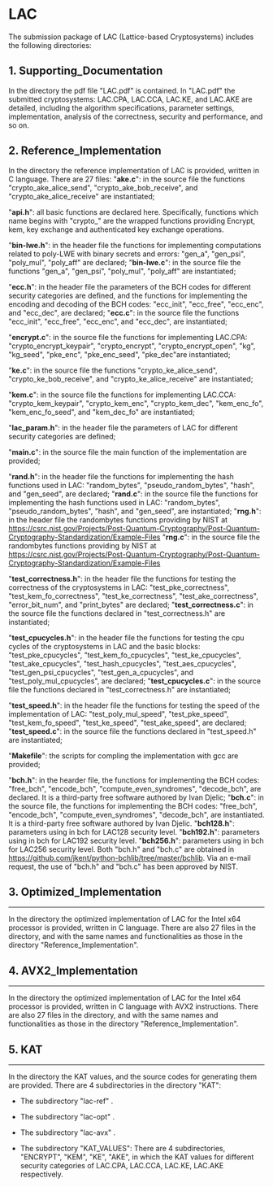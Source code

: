 # LAC
The submission package of LAC (Lattice-based Cryptosystems) includes the following directories:

## 1. Supporting_Documentation

In the directory the pdf file "LAC.pdf" is contained. In "LAC.pdf" the submitted cryptosystems: LAC.CPA, LAC.CCA, LAC.KE, and LAC.AKE are detailed, including the algorithm specifications, parameter settings, implementation, analysis of the correctness, security and performance, and so on.

## 2. Reference_Implementation

In the directory the reference implementation of LAC is provided, written in C language. There are 27 files:
"**ake.c**": in the source file the functions "crypto_ake_alice_send", "crypto_ake_bob_receive", and "crypto_ake_alice_receive" are instantiated;

"**api.h**": all basic functions are declared here. Specifically, functions which name begins with "crypto_" are the wrapped functions providing Encrypt, kem, key exchange and authenticated key exchange operations. 

"**bin-lwe.h**": in the header file the functions for implementing computations related to poly-LWE with binary secrets and errors: "gen_a", "gen_psi", "poly_mul", "poly_aff" are declared;
"**bin-lwe.c**": in the source file the functions "gen_a", "gen_psi", "poly_mul", "poly_aff" are instantiated;

"**ecc.h**": in the header file the parameters of the BCH codes for different security categories are defined, and the functions for implementing the encoding and decoding of the BCH codes: "ecc_init", "ecc_free", "ecc_enc", and "ecc_dec", are declared;
"**ecc.c**": in the source file the functions "ecc_init", "ecc_free", "ecc_enc", and "ecc_dec", are instantiated;

"**encrypt.c**": in the source file the functions for implementing LAC.CPA: "crypto_encrypt_keypair", "crypto_encrypt", "crypto_encrypt_open", "kg", "kg_seed", "pke_enc", "pke_enc_seed", "pke_dec"are instantiated;

"**ke.c**": in the source file the functions "crypto_ke_alice_send", "crypto_ke_bob_receive", and "crypto_ke_alice_receive" are instantiated;

"**kem.c**": in the source file the functions for implementing LAC.CCA: "crypto_kem_keypair", "crypto_kem_enc", "crypto_kem_dec", "kem_enc_fo", "kem_enc_fo_seed", and "kem_dec_fo" are instantiated;

"**lac_param.h**": in the header file the parameters of LAC for different security categories are defined;

"**main.c**": in the source file the main function of the implementation are provided;

"**rand.h**": in the header file the functions for implementing the hash functions used in LAC: "random_bytes", "pseudo_random_bytes", "hash", and "gen_seed", are declared;
"**rand.c**": in the source file the functions for implementing the hash functions used in LAC: "random_bytes", "pseudo_random_bytes", "hash", and "gen_seed", are instantiated;
"**rng.h**": in the header file the randombytes functions providing by NIST at https://csrc.nist.gov/Projects/Post-Quantum-Cryptography/Post-Quantum-Cryptography-Standardization/Example-Files
"**rng.c**": in the source file the randombytes functions providing by NIST at https://csrc.nist.gov/Projects/Post-Quantum-Cryptography/Post-Quantum-Cryptography-Standardization/Example-Files

"**test_correctness.h**": in the header file the functions for testing the correctness of the cryptosystems in LAC: "test_pke_correctness", "test_kem_fo_correctness", "test_ke_correctness", "test_ake_correctness", "error_bit_num", and "print_bytes" are declared;
"**test_correctness.c**": in the source file the functions declared in "test_correctness.h" are instantiated;

"**test_cpucycles.h**": in the header file the functions for testing the cpu cycles of the cryptosystems in LAC and the basic blocks: "test_pke_cpucycles", "test_kem_fo_cpucycles", "test_ke_cpucycles", "test_ake_cpucycles", "test_hash_cpucycles", "test_aes_cpucycles", "test_gen_psi_cpucycles", "test_gen_a_cpucycles", and "test_poly_mul_cpucycles", are declared;
"**test_cpucycles.c**": in the source file the functions declared in "test_correctness.h" are instantiated;

"**test_speed.h**": in the header file the functions for testing the speed of the implementation of LAC: "test_poly_mul_speed", "test_pke_speed", "test_kem_fo_speed", "test_ke_speed", "test_ake_speed", are declared;
"**test_speed.c**": in the source file the functions declared in "test_speed.h" are instantiated;

"**Makefile**": the scripts for compling the implementation with gcc are provided;

"**bch.h**": in the hearder file, the functions for implementing the BCH codes: "free_bch", "encode_bch", "compute_even_syndromes", "decode_bch", are declared. It is a third-party free software authored by Ivan Djelic;
"**bch.c**": in the source file, the functions for implementing the BCH codes: "free_bch", "encode_bch", "compute_even_syndromes", "decode_bch", are instantiated. It is a third-party free software authored by Ivan Djelic.
"**bch128.h**": parameters using in bch for LAC128 security level.
"**bch192.h**": parameters using in bch for LAC192 security level.
"**bch256.h**": parameters using in bch for LAC256 security level.
Both "bch.h" and "bch.c" are obtained in https://github.com/jkent/python-bchlib/tree/master/bchlib.
Via an e-mail request, the use of "bch.h" and "bch.c" has been approved by NIST.

## 3. Optimized_Implementation

-----------------------------
In the directory the optimized implementation of LAC for the Intel x64 processor is provided, written in C language. 
There are also 27 files in the directory, and with the same names and functionalities as those in the directory "Reference_Implementation".

## 4. AVX2_Implementation

-----------------------------
In the directory the optimized implementation of LAC for the Intel x64 processor is provided, written in C language with AVX2 instructions.
There are also 27 files in the directory, and with the same names and functionalities as those in the directory "Reference_Implementation".

## 5. KAT

-----------------------------
In the directory the KAT values, and the source codes for generating them are provided. There are 4 subdirectories in the directory "KAT":
- The subdirectory "lac-ref" .
- The subdirectory "lac-opt" .
- The subdirectory "lac-avx" .

- The subdirectory "KAT_VALUES":
  There are 4 subdirectories, "ENCRYPT", "KEM", "KE", "AKE", in which the KAT values for different security categories of LAC.CPA, LAC.CCA, LAC.KE, LAC.AKE respectively.